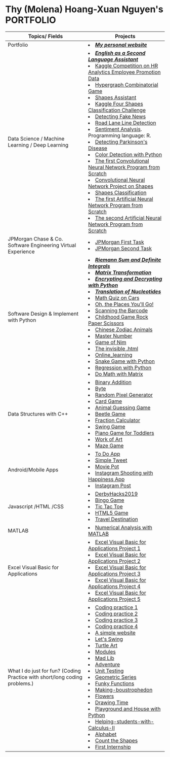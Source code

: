 # Thy (Molena) Hoang-Xuan Nguyen's PORTFOLIO

Topics/ Fields | Projects
---------- | --------
Portfolio |<li/>[***My personal website***](https://molenathyhoangxuannguyen.github.io/molenathyhoangxuannguyen/)
Data Science / Machine Learning / Deep Learning | <li/> [***English as a Second Language Assistant***](https://molenathyhoangxuannguyen.github.io/English_as_a_Second_Language_Assistant/) <li/>[Kaggle Competition on HR Analytics Employee Promotion Data](https://github.com/molenathyhoangxuannguyen/Kaggle-Competition-on-HR-Analytics-Employee-Promotion-Data) <li/> [Hypergraph Combinatorial Game](https://github.com/molenathyhoangxuannguyen/Hypergraph_Combinatorial_Game) <li/> [Shapes Assistant](https://github.com/molenathyhoangxuannguyen/Shapes_Assistant) <li/>[Kaggle Four Shapes Classification Challenge](https://github.com/molenathyhoangxuannguyen/Kaggle-Four-Shapes-Classification-Challenge) <li/> [Detecting Fake News](https://github.com/molenathyhoangxuannguyen/Detecting-Fake-News)<li/>[Road Lane Line Detection](https://github.com/molenathyhoangxuannguyen/Road-Lane-Line-Detection)<li/>[Sentiment Analysis](https://github.com/molenathyhoangxuannguyen/Sentiment-Analysis). Programming language: R. <li/>[Detecting Parkinson's Disease](https://github.com/molenathyhoangxuannguyen/Detecting-Parkinsons-Disease)<li/> [Color Detection with Python](https://github.com/molenathyhoangxuannguyen/Color-Detection-with-Python) <li/>[The first Convolutional Neural Network Program from Scratch](https://github.com/molenathyhoangxuannguyen/The-first-Convolutional-Neural-Network-Program-From-Scratch) <li/>[Convolutional Neural Network Project on Shapes](https://github.com/molenathyhoangxuannguyen/Convolutional-Neural-Network-Project-on-Shapes) <li/> [Shapes Classification](https://github.com/molenathyhoangxuannguyen/Shapes-Classification) <li/>[The first Artificial Neural Network Program from Scratch](https://github.com/molenathyhoangxuannguyen/The-first-Artificial-Neural-Network-Program-From-Scratch) <li/>[The second Artificial Neural Network Program from Scratch](https://github.com/molenathyhoangxuannguyen/The-second-Artificial-Neural-Network-Program-From-Scratch)
JPMorgan Chase & Co. Software Engineering Virtual Experience | <li/>[JPMorgan First Task](https://github.com/molenathyhoangxuannguyen/JP-Morgan-Virtual-Internship-First-Task) <li/>[JPMorgan Second Task](https://github.com/molenathyhoangxuannguyen/JP-Morgan-Virtual-Internship-Second-Task)
Software Design & Implement with Python |<li/>[***Riemann Sum and Definite Integrals***](https://github.com/molenathyhoangxuannguyen/Riemann-Sum-and-Definite-Integrals)<li/>[***Matrix Transformation***](https://github.com/molenathyhoangxuannguyen/Matrix-Transformation) <li/>[***Encrypting and Decrypting with Python***](https://github.com/molenathyhoangxuannguyen/Encrypting-And-Decrypting-with-Python) <li/>[***Translation of Nucleotides***](https://github.com/molenathyhoangxuannguyen/Translation-of-nucleotides) <li/>[Math Quiz on Cars](https://github.com/molenathyhoangxuannguyen/Math-Quiz-on-Cars) <li/>[Oh, the Places You'll Go!](https://github.com/molenathyhoangxuannguyen/Oh-the-Places-You-will-Go) <li/>[Scanning the Barcode](https://github.com/molenathyhoangxuannguyen/Scanning_The_Barcode) <li/>[Childhood Game Rock Paper Scissors](https://github.com/molenathyhoangxuannguyen/Childhood-Game-Rock-Paper-Scissors) <li/>[Chinese Zodiac Animals](https://github.com/molenathyhoangxuannguyen/Chinese-Zodiac-Animals)<li/> [Master Number](https://github.com/molenathyhoangxuannguyen/Check_Master_Number) <li/>[Game of Nim](https://github.com/molenathyhoangxuannguyen/Game_Of_Nim) <li/>[The invisible .html](https://molenathyhoangxuannguyen.github.io/The-invisible-html/) <li/>[Online_learning](https://github.com/molenathyhoangxuannguyen/Online_learning) <li/>[Snake Game with Python](https://github.com/molenathyhoangxuannguyen/Snake-Game-with-Python) <li/>[Regression with Python](https://github.com/molenathyhoangxuannguyen/Regression-with-Python) <li/>[Do Math with Matrix](https://github.com/molenathyhoangxuannguyen/Do_Math_With_Matrix)
Data Structures with C++ | <li/>[Binary Addition](https://github.com/molenathyhoangxuannguyen/Binary-Addition) <li/>[Byte](https://github.com/molenathyhoangxuannguyen/Byte) <li/>[Random Pixel Generator](https://github.com/molenathyhoangxuannguyen/Random-Pixel-Generator) <li/>[Card Game](https://github.com/molenathyhoangxuannguyen/Card_Game) <li/>[Animal Guessing Game](https://github.com/molenathyhoangxuannguyen/Animal-Guessing-Game) <li/>[Beetle Game](https://github.com/molenathyhoangxuannguyen/Beetle-Game) <li/>[Fraction Calculator](https://github.com/molenathyhoangxuannguyen/FractionCalculator) <li/>[Swing Game](https://github.com/molenathyhoangxuannguyen/Swing-Game) <li/>[Piano Game for Toddlers](https://github.com/molenathyhoangxuannguyen/Piano-Game-for-Toddlers) <li/>[Work of Art](https://github.com/molenathyhoangxuannguyen/My-work-of-Art) <li/>[Maze Game](https://github.com/molenathyhoangxuannguyen/Maze_Game)
Android/Mobile Apps | <li/>[To Do App](https://github.com/molenathyhoangxuannguyen/To-Do-App) <li/>[Simple Tweet](https://github.com/molenathyhoangxuannguyen/Simple-Tweet) <li/>[Movie Pot](https://github.com/molenathyhoangxuannguyen/Movie_Pot) <li/>[Instagram Shooting with Happiness App](https://github.com/molenathyhoangxuannguyen/InstagramShootingwithHappinessApp) <li/>[Instagram Post](https://github.com/molenathyhoangxuannguyen/Instagram-Post)
Javascript /HTML /CSS | <li/>[DerbyHacks2019](https://github.com/molenathyhoangxuannguyen/DerbyHacks2019) <li/>[Bingo Game](https://github.com/molenathyhoangxuannguyen/Bingo-Game) <li/>[Tic Tac Toe](https://github.com/molenathyhoangxuannguyen/Tic-Tac-Toe) <li/>[HTML5 Game](https://github.com/molenathyhoangxuannguyen/HTML5_Game) <li/>[Travel Destination](https://github.com/molenathyhoangxuannguyen/Travel_Destination)
MATLAB | <li/> [Numerical Analysis with MATLAB](https://github.com/molenathyhoangxuannguyen/Numerical-Analysis-with-MATLAB)
Excel Visual Basic for Applications | <li/> [Excel Visual Basic for Applications Project 1](https://github.com/molenathyhoangxuannguyen/Excel-Visual-Basic-for-Applications-Project-1)<li/> [Excel Visual Basic for Applications Project 2](https://github.com/molenathyhoangxuannguyen/Excel-Visual-Basic-for-Applications-Project-2)<li/> [Excel Visual Basic for Applications Project 3](https://github.com/molenathyhoangxuannguyen/Excel-Visual-Basic-for-Applications-Project-3)<li/> [Excel Visual Basic for Applications Project 4](https://github.com/molenathyhoangxuannguyen/Excel-Visual-Basic-for-Applications-Project-4)<li/> [Excel Visual Basic for Applications Project 5](https://github.com/molenathyhoangxuannguyen/Excel-Visual-Basic-for-Applications-Project-5)
What I do just for fun? (Coding Practice with short/long coding problems.) | <li/>[Coding practice 1](https://github.com/molenathyhoangxuannguyen/Practice-with-List) <li/>[Coding practice 2](https://github.com/molenathyhoangxuannguyen/Practice-with-interview-problems-in-Python) <li/>[Coding practice 3](https://github.com/molenathyhoangxuannguyen/Solutions-for-codewars) <li/>[Coding practice 4](https://github.com/molenathyhoangxuannguyen/Python-Intro-to-Classes)<li>[A simple website](https://github.com/molenathyhoangxuannguyen/A-simple-website) <li/>[Let's Swing](https://github.com/molenathyhoangxuannguyen/Let-s-Swing) <li/>[Turtle Art](https://github.com/molenathyhoangxuannguyen/Turtle-Art) <li/>[Modules](https://github.com/molenathyhoangxuannguyen/Practice-with-Modules)<li/>[Mad Lib](https://github.com/molenathyhoangxuannguyen/Mad-Lib) <li/>[Adventure](https://github.com/molenathyhoangxuannguyen/Adventure) <li/>[Unit Testing](https://github.com/molenathyhoangxuannguyen/Practice-with-Unit-Testing) <li/>[Geometric Series](https://github.com/molenathyhoangxuannguyen/Geometric_Series) <li/>[Funky Functions](https://github.com/molenathyhoangxuannguyen/Practice-with-Funcky-Functions) <li/>[Making-boustrophedon](https://github.com/molenathyhoangxuannguyen/Making-boustrophedon) <li/>[Flowers](https://github.com/molenathyhoangxuannguyen/Flowers) <li/>[Drawing Time](https://github.com/molenathyhoangxuannguyen/Drawing-Time) <li/>[Playground and House with Python](https://github.com/molenathyhoangxuannguyen/Playground-and-House) <li/>[Helping-students-with-Calculus-II](https://github.com/molenathyhoangxuannguyen/Helping-students-with-Calculus-II) <li/>[Alphabet](https://github.com/molenathyhoangxuannguyen/Alphabet)<li/>[Count the Shapes](https://github.com/molenathyhoangxuannguyen/Count-the-shapes) <li/>[First Internship](https://github.com/molenathyhoangxuannguyen/First-Internship) 

